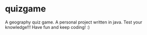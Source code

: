 # quizgame
A geography quiz game. A personal project written in java. Test your knowledge!!! Have fun and keep coding! :)
